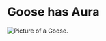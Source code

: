 # Goose has Aura
![Picture of a Goose.](https://media.istockphoto.com/id/453661621/photo/domestic-goose-standing-and-looking-down-isolated-on-white.jpg?s=1024x1024&w=is&k=20&c=R-LS_zZFNR-cS-zbngWrMtD2bqldCOcH9HbYC0aQWUo=)
